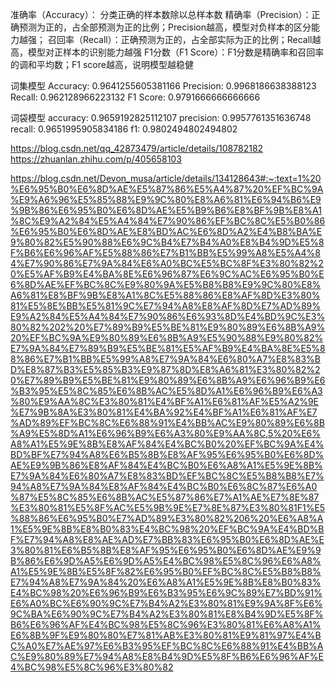 准确率（Accuracy）： 分类正确的样本数除以总样本数
精确率（Precision）：正确预测为正的，占全部预测为正的比例；Precision越高，模型对负样本的区分能力越强；
召回率（Recall）：正确预测为正的，占全部实际为正的比例；Recall越高，模型对正样本的识别能力越强
F1分数（F1 Score）：F1分数是精确率和召回率的调和平均数；F1 score越高，说明模型越稳健

词集模型
Accuracy: 0.9641255605381166
Precision: 0.9968186638388123
Recall: 0.962128966223132
F1 Score: 0.9791666666666666

词袋模型
accuracy: 0.9659192825112107
precision: 0.9957761351636748
recall: 0.9651995905834186
f1: 0.9802494802494802

https://blog.csdn.net/qq_42873479/article/details/108782182
https://zhuanlan.zhihu.com/p/405658103

https://blog.csdn.net/Devon_musa/article/details/134128643#:~:text=1%20%E6%95%B0%E6%8D%AE%E5%87%86%E5%A4%87%20%EF%BC%9A%E9%A6%96%E5%85%88%E9%9C%80%E8%A6%81%E6%94%B6%E9%9B%86%E6%95%B0%E6%8D%AE%E5%B9%B6%E8%BF%9B%E8%A1%8C%E9%A2%84%E5%A4%84%E7%90%86%EF%BC%8C%E5%B0%86%E6%95%B0%E6%8D%AE%E8%BD%AC%E6%8D%A2%E4%B8%BA%E9%80%82%E5%90%88%E6%9C%B4%E7%B4%A0%E8%B4%9D%E5%8F%B6%E6%96%AF%E5%88%86%E7%B1%BB%E5%99%A8%E5%A4%84%E7%90%86%E7%9A%84%E6%A0%BC%E5%BC%8F%E3%80%82%20%E5%AF%B9%E4%BA%8E%E6%96%87%E6%9C%AC%E6%95%B0%E6%8D%AE%EF%BC%8C%E9%80%9A%E5%B8%B8%E9%9C%80%E8%A6%81%E8%BF%9B%E8%A1%8C%E5%88%86%E8%AF%8D%E3%80%81%E5%8E%BB%E5%81%9C%E7%94%A8%E8%AF%8D%E7%AD%89%E9%A2%84%E5%A4%84%E7%90%86%E6%93%8D%E4%BD%9C%E3%80%82%202%20%E7%89%B9%E5%BE%81%E9%80%89%E6%8B%A9%20%EF%BC%9A%E9%80%89%E6%8B%A9%E5%90%88%E9%80%82%E7%9A%84%E7%89%B9%E5%BE%81%E5%AF%B9%E4%BA%8E%E5%88%86%E7%B1%BB%E5%99%A8%E7%9A%84%E6%80%A7%E8%83%BD%E8%87%B3%E5%85%B3%E9%87%8D%E8%A6%81%E3%80%82%20%E7%89%B9%E5%BE%81%E9%80%89%E6%8B%A9%E6%96%B9%E6%B3%95%E5%8C%85%E6%8B%AC%E5%8D%A1%E6%96%B9%E6%A3%80%E9%AA%8C%E3%80%81%E4%BF%A1%E6%81%AF%E5%A2%9E%E7%9B%8A%E3%80%81%E4%BA%92%E4%BF%A1%E6%81%AF%E7%AD%89%EF%BC%8C%E6%88%91%E4%BB%AC%E9%80%89%E6%8B%A9%E5%8D%A1%E6%96%B9%E6%A3%80%E9%AA%8C,5%20%E6%A8%A1%E5%9E%8B%E8%AF%84%E4%BC%B0%20%EF%BC%9A%E4%BD%BF%E7%94%A8%E6%B5%8B%E8%AF%95%E6%95%B0%E6%8D%AE%E9%9B%86%E8%AF%84%E4%BC%B0%E6%A8%A1%E5%9E%8B%E7%9A%84%E6%80%A7%E8%83%BD%EF%BC%8C%E5%B8%B8%E7%94%A8%E7%9A%84%E8%AF%84%E4%BC%B0%E6%8C%87%E6%A0%87%E5%8C%85%E6%8B%AC%E5%87%86%E7%A1%AE%E7%8E%87%E3%80%81%E5%8F%AC%E5%9B%9E%E7%8E%87%E3%80%81F1%E5%88%86%E6%95%B0%E7%AD%89%E3%80%82%206%20%E6%A8%A1%E5%9E%8B%E8%B0%83%E4%BC%98%20%EF%BC%9A%E4%BD%BF%E7%94%A8%E8%AE%AD%E7%BB%83%E6%95%B0%E6%8D%AE%E3%80%81%E6%B5%8B%E8%AF%95%E6%95%B0%E6%8D%AE%E9%9B%86%E6%9D%A5%E6%9D%A5%E4%BC%98%E5%8C%96%E6%A8%A1%E5%9E%8B%E5%8F%82%E6%95%B0%EF%BC%8C%E5%B8%B8%E7%94%A8%E7%9A%84%20%E6%A8%A1%E5%9E%8B%E8%B0%83%E4%BC%98%20%E6%96%B9%E6%B3%95%E6%9C%89%E7%BD%91%E6%A0%BC%E6%90%9C%E7%B4%A2%E3%80%81%E9%9A%8F%E6%9C%BA%E6%90%9C%E7%B4%A2%E3%80%81%E8%B4%9D%E5%8F%B6%E6%96%AF%E4%BC%98%E5%8C%96%E3%80%81%E6%A8%A1%E6%8B%9F%E9%80%80%E7%81%AB%E3%80%81%E9%81%97%E4%BC%A0%E7%AE%97%E6%B3%95%EF%BC%8C%E6%88%91%E4%BB%AC%E9%80%89%E7%94%A8%E8%B4%9D%E5%8F%B6%E6%96%AF%E4%BC%98%E5%8C%96%E3%80%82